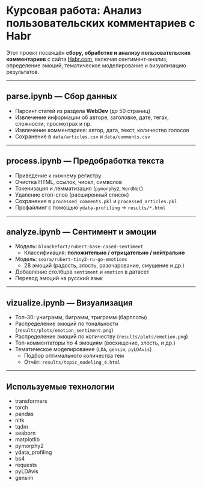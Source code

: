 # Курсовая работа: Анализ пользовательских комментариев с Habr

Этот проект посвящён **сбору, обработке и анализу пользовательских комментариев** с сайта [Habr.com](https://habr.com/ru/), включая сентимент-анализ, определение эмоций, тематическое моделирование и визуализацию результатов.

---

## parse.ipynb — Сбор данных

- Парсинг статей из раздела **WebDev** (до 50 страниц)
- Извлечение информации об авторе, заголовке, дате, тегах, сложности, просмотрах и пр.
- Извлечение комментариев: автор, дата, текст, количество голосов
- Сохранение в `data/articles.csv` и `data/comments.csv`

---

## process.ipynb — Предобработка текста

- Приведение к нижнему регистру
- Очистка HTML, ссылок, чисел, символов
- Токенизация и лемматизация (`pymorphy2`, `WordNet`)
- Удаление стоп-слов (расширенный список)
- Сохранение в `processed_comments.pkl` и `processed_articles.pkl`
- Профайлинг с помощью `ydata-profiling` → `results/*.html`

---

## analyze.ipynb — Сентимент и эмоции

- Модель: `blanchefort/rubert-base-cased-sentiment`
    - Классификация: **положительно / отрицательно / нейтрально**
- Модель: `seara/rubert-tiny2-ru-go-emotions`
    - 28 эмоций (радость, злость, разочарование, смущение и др.)
- Добавление столбцов `sentiment` и `emotion` в датасет
- Перевод эмоций на русский язык

---

## vizualize.ipynb — Визуализация

- Топ-30: униграмм, биграмм, триграмм (барплоты)
- Распределение эмоций по тональности (`results/plots/emotion_sentiment.png`)
- Распределение эмоций по количеству (`results/plots/emotion.png`)
- Топ-комментаторы по 4 эмоциям (восхищение, злость, и др.)
- Тематическое моделирование (`LDA`, `gensim`, `pyLDAvis`)
    - Подбор оптимального количества тем
    - Отчёт: `results/topic_modeling_4.html`

---

## Используемые технологии

- transformers
- torch
- pandas
- nltk
- tqdm
- seaborn
- matplotlib
- pymorphy2
- ydata_profiling
- bs4
- requests
- pyLDAvis
- gensim
